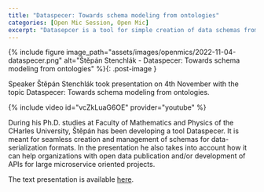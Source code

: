 ```yaml
---
title: "Dataspecer: Towards schema modeling from ontologies"
categories: [Open Mic Session, Open Mic]
excerpt: "Datasepcer is a tool for simple creation of data schemas from complicated conceptual models."
---
```


{% include figure image_path="assets/images/openmics/2022-11-04-dataspecer.png" alt="Štěpán Stenchlák - Dataspecer: Towards schema modeling from ontologies" %}{: .post-image }

Speaker Štěpán Stenchlák took presentation on 4th November with the topic Dataspecer: Towards schema modeling from ontologies.

{% include video id="vcZkLuaG6OE" provider="youtube" %}

During his Ph.D. studies at Faculty of Mathematics and Physics of the CHarles University, Štěpán has been developing a tool Dataspecer. It is meant for seamless creation and management of schemas for data-serialization formats. In the presentation he also takes into account how it can help organizations with open data publication and/or development of APIs for large microservice oriented projects.

The text presentation is available [here](https://docs.google.com/presentation/d/1p7-iFnTq39JHNR0J15CUR_4dx-UqJXXe/edit?usp=sharing&ouid=114555206856699416195&rtpof=true&sd=true).
